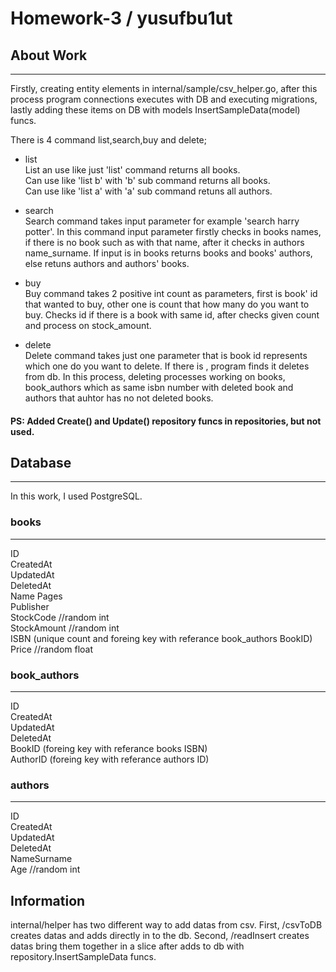# Homework-3 / yusufbu1ut
## About Work 
***

Firstly, creating entity elements in internal/sample/csv_helper.go, after this process program connections executes with DB and executing migrations, lastly adding these items on DB with models InsertSampleData(model) funcs.

There is 4 command list,search,buy and delete;

- list   
List an use like just 'list' command returns all books.     
Can use like 'list b' with 'b' sub command returns all books.   
Can use like 'list a' with 'a' sub command retuns all authors.

- search    
Search command takes input parameter for example 'search harry potter'. In this command input parameter firstly checks in books names, if there is no book such as with that name, after it checks in authors name_surname. If input is in books returns books and books' authors, else retuns authors and authors' books.

- buy    
Buy command takes 2 positive int count as parameters, first is book' id that wanted to buy, other one is count that how many do you want to buy. Checks id if there is a book with same id, after checks given count and process on stock_amount.

- delete    
Delete command takes just one parameter that is book id represents which one do you want to delete. If there is , program finds it deletes from db. In this process, deleting processes working on books, book_authors which as same isbn number with deleted book and authors that auhtor has no not deleted books.

#### PS: Added Create() and Update() repository funcs in repositories, but not used.


## Database
---
In this work, I used PostgreSQL.

### books
***
ID         
CreatedAt   
UpdatedAt   
DeletedAt   
Name
Pages       
Publisher   
StockCode   //random int    
StockAmount     //random int   
ISBN    (unique count and foreing key with referance book_authors BookID)    
Price   //random float       

### book_authors
***
ID         
CreatedAt   
UpdatedAt   
DeletedAt   
BookID   (foreing key with referance books ISBN)  
AuthorID    (foreing key with referance authors ID)  

### authors
***
ID         
CreatedAt   
UpdatedAt   
DeletedAt   
NameSurname     
Age     //random int        

## Information
internal/helper has two different way to add datas from csv. First, /csvToDB creates datas and adds directly in to the db. Second, /readInsert creates datas bring them together in a slice after adds to db with repository.InsertSampleData funcs.  